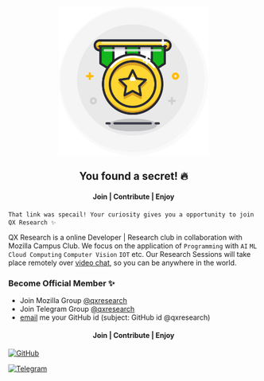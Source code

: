 <p align="center">
 <img width="300px" src="https://github.com/xiaowuc2/xiaowuc2/blob/master/source/circle-cropped.png" align="center" alt="GitHub Readme Stats" />
 <h2 align="center">You found a secret! 🔥</h2>
 <h4 align="center">Join | Contribute | Enjoy</h4></p>
</p>
  <p align="center">

```
That link was specail! Your curiosity gives you a opportunity to join QX Research ✨
```

QX Research is a online Developer | Research club in collaboration with Mozilla Campus Club. We focus on the application of `Programming` with `AI` `ML` `Cloud Computing` `Computer Vision` `IOT` etc.
Our Research Sessions will take place remotely over [video chat](https://www.youtube.com/channel/UCX7oe66V8zyFpAJyMfPL9VA), so you can be anywhere in the world.

### Become Official Member ✨

* Join Mozilla Group [@qxresearch](https://community.mozilla.org/en/groups/qx-research/)
* Join Telegram Group [@qxresearch](https://t.me/qxresearch)
* <a href = "mailto: rohitmandal814566@gmail.com">email</a> me your GitHub id (subject: GitHub id @qxresearch)

<h4 align="center">Join | Contribute | Enjoy</h4></p>

[![GitHub](https://img.shields.io/static/v1.svg?label=Members&message=115&color=success&logo=github&style=social)](https://github.com/orgs/qxresearch/people)

[![Telegram](https://img.shields.io/static/v1.svg?label=Telegram&message=279&color=success&logo=telegram&style=social)](https://t.me/qxresearch)
